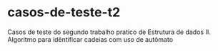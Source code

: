 # casos-de-teste-t2
Casos de teste do segundo trabalho pratico de Estrutura de dados II. Algoritmo para idêntificar cadeias com uso de autômato
